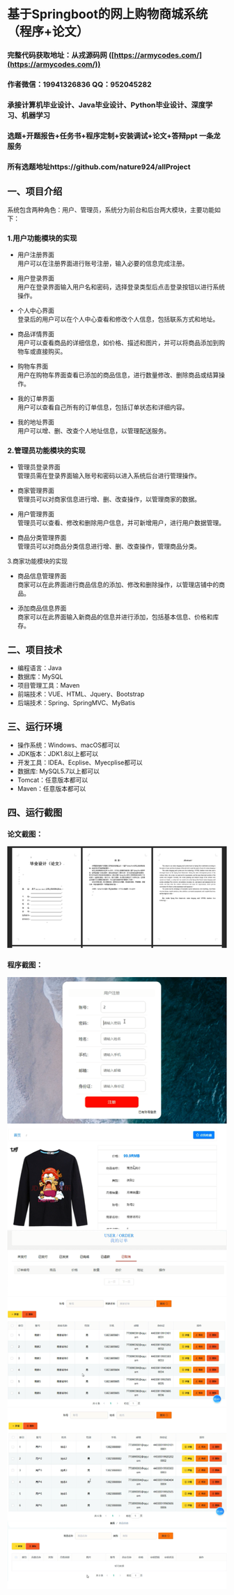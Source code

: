 基于Springboot的网上购物商城系统（程序+论文）
=
### 完整代码获取地址：从戎源码网 ([https://armycodes.com/](https://armycodes.com/))
### 作者微信：19941326836  QQ：952045282 
### 承接计算机毕业设计、Java毕业设计、Python毕业设计、深度学习、机器学习
### 选题+开题报告+任务书+程序定制+安装调试+论文+答辩ppt 一条龙服务
### 所有选题地址https://github.com/nature924/allProject

一、项目介绍
---
系统包含两种角色：用户、管理员，系统分为前台和后台两大模块，主要功能如下：

### 1.用户功能模块的实现

- 用户注册界面  
  用户可以在注册界面进行账号注册，输入必要的信息完成注册。

- 用户登录界面  
  用户在登录界面输入用户名和密码，选择登录类型后点击登录按钮以进行系统操作。

- 个人中心界面  
  登录后的用户可以在个人中心查看和修改个人信息，包括联系方式和地址。

- 商品详情界面  
  用户可以查看商品的详细信息，如价格、描述和图片，并可以将商品添加到购物车或直接购买。

- 购物车界面  
  用户在购物车界面查看已添加的商品信息，进行数量修改、删除商品或结算操作。

- 我的订单界面  
  用户可以查看自己所有的订单信息，包括订单状态和详细内容。

- 我的地址界面  
  用户可以增、删、改查个人地址信息，以管理配送服务。

### 2.管理员功能模块的实现

- 管理员登录界面  
  管理员需在登录界面输入账号和密码以进入系统后台进行管理操作。

- 商家管理界面  
  管理员可以对商家信息进行增、删、改查操作，以管理商家的数据。

- 用户管理界面  
  管理员可以查看、修改和删除用户信息，并可新增用户，进行用户数据管理。

- 商品分类管理界面  
  管理员可以对商品分类信息进行增、删、改查操作，管理商品分类。

3.商家功能模块的实现

- 商品信息管理界面  
  商家可以在此界面进行商品信息的添加、修改和删除操作，以管理店铺中的商品。

- 添加商品信息界面  
  商家可以在此界面输入新商品的信息并进行添加，包括基本信息、价格和库存。







二、项目技术
---
- 编程语言：Java
- 数据库：MySQL
- 项目管理工具：Maven
- 前端技术：VUE、HTML、Jquery、Bootstrap
- 后端技术：Spring、SpringMVC、MyBatis

三、运行环境
---
- 操作系统：Windows、macOS都可以
- JDK版本：JDK1.8以上都可以
- 开发工具：IDEA、Ecplise、Myecplise都可以
- 数据库: MySQL5.7以上都可以
- Tomcat：任意版本都可以
- Maven：任意版本都可以

四、运行截图
---
### 论文截图：
![image/1.png](limage/1.png)

### 程序截图：
![image/1.png](image/1.png)
![image/1.png](image/2.png)
![image/1.png](image/3.png)
![image/1.png](image/4.png)
![image/1.png](image/5.png)
![image/1.png](image/6.png)



